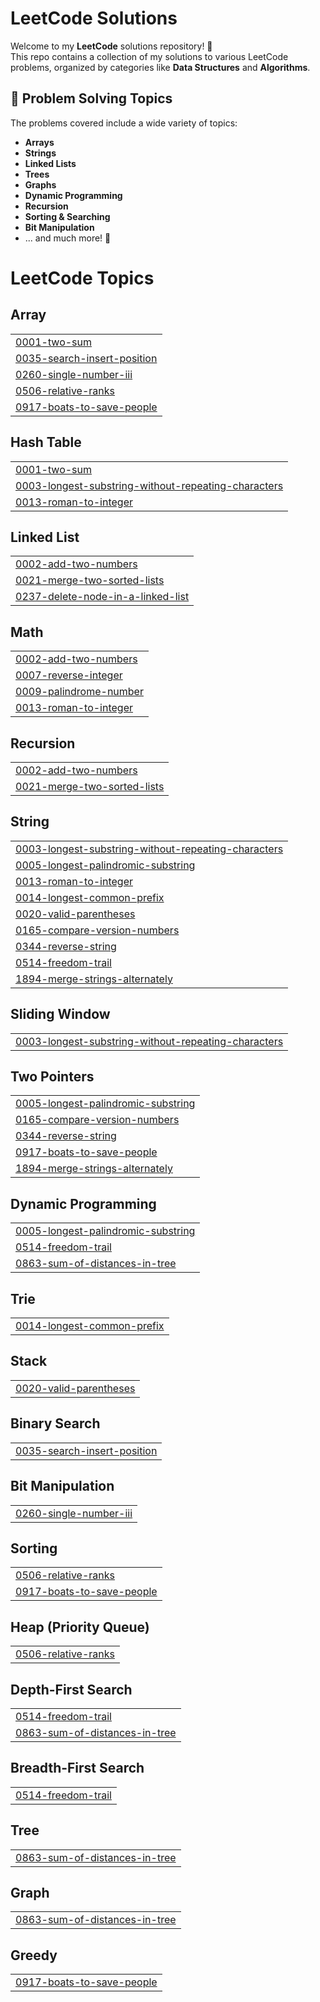 # LeetCode Solutions

Welcome to my **LeetCode** solutions repository! 🎉  
This repo contains a collection of my solutions to various LeetCode problems, organized by categories like **Data Structures** and **Algorithms**.

## 🚀 Problem Solving Topics
The problems covered include a wide variety of topics:

- **Arrays**
- **Strings**
- **Linked Lists**
- **Trees**
- **Graphs**
- **Dynamic Programming**
- **Recursion**
- **Sorting & Searching**
- **Bit Manipulation**
- ... and much more! 🚀

<!---LeetCode Topics Start-->
# LeetCode Topics
## Array
|  |
| ------- |
| [0001-two-sum](https://github.com/Chakradhar6304/Leetcode/tree/master/0001-two-sum) |
| [0035-search-insert-position](https://github.com/Chakradhar6304/Leetcode/tree/master/0035-search-insert-position) |
| [0260-single-number-iii](https://github.com/Chakradhar6304/Leetcode/tree/master/0260-single-number-iii) |
| [0506-relative-ranks](https://github.com/Chakradhar6304/Leetcode/tree/master/0506-relative-ranks) |
| [0917-boats-to-save-people](https://github.com/Chakradhar6304/Leetcode/tree/master/0917-boats-to-save-people) |
## Hash Table
|  |
| ------- |
| [0001-two-sum](https://github.com/Chakradhar6304/Leetcode/tree/master/0001-two-sum) |
| [0003-longest-substring-without-repeating-characters](https://github.com/Chakradhar6304/Leetcode/tree/master/0003-longest-substring-without-repeating-characters) |
| [0013-roman-to-integer](https://github.com/Chakradhar6304/Leetcode/tree/master/0013-roman-to-integer) |
## Linked List
|  |
| ------- |
| [0002-add-two-numbers](https://github.com/Chakradhar6304/Leetcode/tree/master/0002-add-two-numbers) |
| [0021-merge-two-sorted-lists](https://github.com/Chakradhar6304/Leetcode/tree/master/0021-merge-two-sorted-lists) |
| [0237-delete-node-in-a-linked-list](https://github.com/Chakradhar6304/Leetcode/tree/master/0237-delete-node-in-a-linked-list) |
## Math
|  |
| ------- |
| [0002-add-two-numbers](https://github.com/Chakradhar6304/Leetcode/tree/master/0002-add-two-numbers) |
| [0007-reverse-integer](https://github.com/Chakradhar6304/Leetcode/tree/master/0007-reverse-integer) |
| [0009-palindrome-number](https://github.com/Chakradhar6304/Leetcode/tree/master/0009-palindrome-number) |
| [0013-roman-to-integer](https://github.com/Chakradhar6304/Leetcode/tree/master/0013-roman-to-integer) |
## Recursion
|  |
| ------- |
| [0002-add-two-numbers](https://github.com/Chakradhar6304/Leetcode/tree/master/0002-add-two-numbers) |
| [0021-merge-two-sorted-lists](https://github.com/Chakradhar6304/Leetcode/tree/master/0021-merge-two-sorted-lists) |
## String
|  |
| ------- |
| [0003-longest-substring-without-repeating-characters](https://github.com/Chakradhar6304/Leetcode/tree/master/0003-longest-substring-without-repeating-characters) |
| [0005-longest-palindromic-substring](https://github.com/Chakradhar6304/Leetcode/tree/master/0005-longest-palindromic-substring) |
| [0013-roman-to-integer](https://github.com/Chakradhar6304/Leetcode/tree/master/0013-roman-to-integer) |
| [0014-longest-common-prefix](https://github.com/Chakradhar6304/Leetcode/tree/master/0014-longest-common-prefix) |
| [0020-valid-parentheses](https://github.com/Chakradhar6304/Leetcode/tree/master/0020-valid-parentheses) |
| [0165-compare-version-numbers](https://github.com/Chakradhar6304/Leetcode/tree/master/0165-compare-version-numbers) |
| [0344-reverse-string](https://github.com/Chakradhar6304/Leetcode/tree/master/0344-reverse-string) |
| [0514-freedom-trail](https://github.com/Chakradhar6304/Leetcode/tree/master/0514-freedom-trail) |
| [1894-merge-strings-alternately](https://github.com/Chakradhar6304/Leetcode/tree/master/1894-merge-strings-alternately) |
## Sliding Window
|  |
| ------- |
| [0003-longest-substring-without-repeating-characters](https://github.com/Chakradhar6304/Leetcode/tree/master/0003-longest-substring-without-repeating-characters) |
## Two Pointers
|  |
| ------- |
| [0005-longest-palindromic-substring](https://github.com/Chakradhar6304/Leetcode/tree/master/0005-longest-palindromic-substring) |
| [0165-compare-version-numbers](https://github.com/Chakradhar6304/Leetcode/tree/master/0165-compare-version-numbers) |
| [0344-reverse-string](https://github.com/Chakradhar6304/Leetcode/tree/master/0344-reverse-string) |
| [0917-boats-to-save-people](https://github.com/Chakradhar6304/Leetcode/tree/master/0917-boats-to-save-people) |
| [1894-merge-strings-alternately](https://github.com/Chakradhar6304/Leetcode/tree/master/1894-merge-strings-alternately) |
## Dynamic Programming
|  |
| ------- |
| [0005-longest-palindromic-substring](https://github.com/Chakradhar6304/Leetcode/tree/master/0005-longest-palindromic-substring) |
| [0514-freedom-trail](https://github.com/Chakradhar6304/Leetcode/tree/master/0514-freedom-trail) |
| [0863-sum-of-distances-in-tree](https://github.com/Chakradhar6304/Leetcode/tree/master/0863-sum-of-distances-in-tree) |
## Trie
|  |
| ------- |
| [0014-longest-common-prefix](https://github.com/Chakradhar6304/Leetcode/tree/master/0014-longest-common-prefix) |
## Stack
|  |
| ------- |
| [0020-valid-parentheses](https://github.com/Chakradhar6304/Leetcode/tree/master/0020-valid-parentheses) |
## Binary Search
|  |
| ------- |
| [0035-search-insert-position](https://github.com/Chakradhar6304/Leetcode/tree/master/0035-search-insert-position) |
## Bit Manipulation
|  |
| ------- |
| [0260-single-number-iii](https://github.com/Chakradhar6304/Leetcode/tree/master/0260-single-number-iii) |
## Sorting
|  |
| ------- |
| [0506-relative-ranks](https://github.com/Chakradhar6304/Leetcode/tree/master/0506-relative-ranks) |
| [0917-boats-to-save-people](https://github.com/Chakradhar6304/Leetcode/tree/master/0917-boats-to-save-people) |
## Heap (Priority Queue)
|  |
| ------- |
| [0506-relative-ranks](https://github.com/Chakradhar6304/Leetcode/tree/master/0506-relative-ranks) |
## Depth-First Search
|  |
| ------- |
| [0514-freedom-trail](https://github.com/Chakradhar6304/Leetcode/tree/master/0514-freedom-trail) |
| [0863-sum-of-distances-in-tree](https://github.com/Chakradhar6304/Leetcode/tree/master/0863-sum-of-distances-in-tree) |
## Breadth-First Search
|  |
| ------- |
| [0514-freedom-trail](https://github.com/Chakradhar6304/Leetcode/tree/master/0514-freedom-trail) |
## Tree
|  |
| ------- |
| [0863-sum-of-distances-in-tree](https://github.com/Chakradhar6304/Leetcode/tree/master/0863-sum-of-distances-in-tree) |
## Graph
|  |
| ------- |
| [0863-sum-of-distances-in-tree](https://github.com/Chakradhar6304/Leetcode/tree/master/0863-sum-of-distances-in-tree) |
## Greedy
|  |
| ------- |
| [0917-boats-to-save-people](https://github.com/Chakradhar6304/Leetcode/tree/master/0917-boats-to-save-people) |
<!---LeetCode Topics End-->